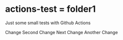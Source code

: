 # actions-test = folder1

Just some small tests with Github Actions

Change
Second Change
Next Change
Another Change